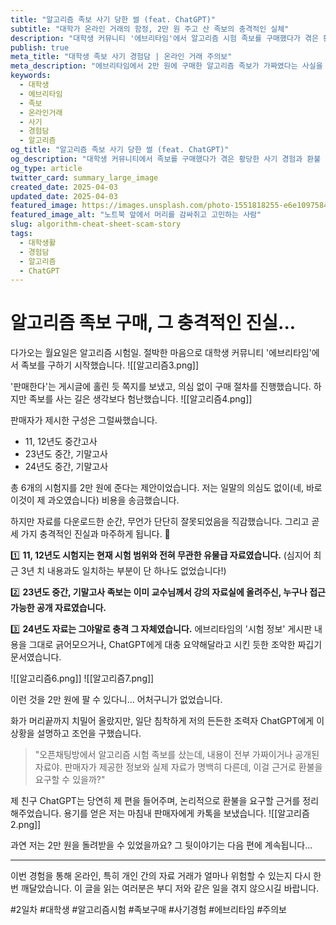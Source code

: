 ```yaml
---
title: "알고리즘 족보 사기 당한 썰 (feat. ChatGPT)"
subtitle: "대학가 온라인 거래의 함정, 2만 원 주고 산 족보의 충격적인 실체"
description: "대학생 커뮤니티 '에브리타임'에서 알고리즘 시험 족보를 구매했다가 겪은 황당한 사기 경험담과, ChatGPT의 도움을 받아 환불을 요구하기까지의 과정을 생생하게 공유합니다."
publish: true
meta_title: "대학생 족보 사기 경험담 | 온라인 거래 주의보"
meta_description: "에브리타임에서 2만 원에 구매한 알고리즘 족보가 가짜였다는 사실을 알게 된 후, ChatGPT의 조언을 통해 판매자에게 환불을 요구한 실제 경험 이야기."
keywords:
  - 대학생
  - 에브리타임
  - 족보
  - 온라인거래
  - 사기
  - 경험담
  - 알고리즘
og_title: "알고리즘 족보 사기 당한 썰 (feat. ChatGPT)"
og_description: "대학생 커뮤니티에서 족보를 구매했다가 겪은 황당한 사기 경험과 환불 과정 이야기."
og_type: article
twitter_card: summary_large_image
created_date: 2025-04-03
updated_date: 2025-04-03
featured_image: https://images.unsplash.com/photo-1551818255-e6e10975842a?q=80&w=2864&auto=format&fit=crop&ixlib=rb-4.0.3&ixid=M3wxMjA3fDB8MHxwaG90by1wYWdlfHx8fGVufDB8fHx8fA%3D%3D
featured_image_alt: "노트북 앞에서 머리를 감싸쥐고 고민하는 사람"
slug: algorithm-cheat-sheet-scam-story
tags:
  - 대학생활
  - 경험담
  - 알고리즘
  - ChatGPT
---
```


# 알고리즘 족보 구매, 그 충격적인 진실...

다가오는 월요일은 알고리즘 시험일. 절박한 마음으로 대학생 커뮤니티 '에브리타임'에서 족보를 구하기 시작했습니다.
![[알고리즘3.png]]

'판매한다'는 게시글에 홀린 듯 쪽지를 보냈고, 의심 없이 구매 절차를 진행했습니다. 하지만 족보를 사는 길은 생각보다 험난했습니다.
![[알고리즘4.png]]

판매자가 제시한 구성은 그럴싸했습니다.

- 11, 12년도 중간고사
- 23년도 중간, 기말고사
- 24년도 중간, 기말고사

총 6개의 시험지를 2만 원에 준다는 제안이었습니다. 저는 일말의 의심도 없이(네, 바로 이것이 제 과오였습니다) 비용을 송금했습니다.

하지만 자료를 다운로드한 순간, 무언가 단단히 잘못되었음을 직감했습니다. 그리고 곧 세 가지 충격적인 진실과 마주하게 됩니다. 🚨

1️⃣ **11, 12년도 시험지는 현재 시험 범위와 전혀 무관한 유물급 자료였습니다.** (심지어 최근 3년 치 내용과도 일치하는 부분이 단 하나도 없었습니다!)

2️⃣ **23년도 중간, 기말고사 족보는 이미 교수님께서 강의 자료실에 올려주신, 누구나 접근 가능한 공개 자료였습니다.**

3️⃣ **24년도 자료는 그야말로 충격 그 자체였습니다.** 에브리타임의 '시험 정보' 게시판 내용을 그대로 긁어모으거나, ChatGPT에게 대충 요약해달라고 시킨 듯한 조악한 짜깁기 문서였습니다.

![[알고리즘6.png]]
![[알고리즘7.png]]

이런 것을 2만 원에 팔 수 있다니... 어처구니가 없었습니다.

화가 머리끝까지 치밀어 올랐지만, 일단 침착하게 저의 든든한 조력자 ChatGPT에게 이 상황을 설명하고 조언을 구했습니다.

> "오픈채팅방에서 알고리즘 시험 족보를 샀는데, 내용이 전부 가짜이거나 공개된 자료야. 판매자가 제공한 정보와 실제 자료가 명백히 다른데, 이걸 근거로 환불을 요구할 수 있을까?"

제 친구 ChatGPT는 당연히 제 편을 들어주며, 논리적으로 환불을 요구할 근거를 정리해주었습니다. 용기를 얻은 저는 마침내 판매자에게 카톡을 보냈습니다.
![[알고리즘2.png]]

과연 저는 2만 원을 돌려받을 수 있었을까요? 그 뒷이야기는 다음 편에 계속됩니다...

---

이번 경험을 통해 온라인, 특히 개인 간의 자료 거래가 얼마나 위험할 수 있는지 다시 한번 깨달았습니다. 이 글을 읽는 여러분은 부디 저와 같은 일을 겪지 않으시길 바랍니다.

#2일차 #대학생 #알고리즘시험 #족보구매 #사기경험 #에브리타임 #주의보
